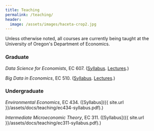 ```yaml
---
title: Teaching
permalink: /teaching/
header:
  image: /assets/images/haceta-crop2.jpg
---
```


Unless otherwise noted, all courses are currently being taught at the University of Oregon's Department of Economics.

### Graduate

*Data Science for Economists*, EC 607. ([Syllabus](https://github.com/uo-ec607/syllabus/blob/master/syllabus.pdf). [Lectures](https://github.com/uo-ec607/lectures).)

*Big Data in Economics*, EC 510. ([Syllabus](https://github.com/uo-ec510-2020-spring/syllabus/blob/master/syllabus.pdf). [Lectures](https://github.com/uo-ec510-2020-spring/lectures).)

### Undergraduate

*Environmental Economics*, EC 434. ([Syllabus]({{ site.url }}/assets/docs/teaching/ec434-syllabus.pdf).)

*Intermediate Microeconomic Theory*, EC 311. ([Syllabus]({{ site.url }}/assets/docs/teaching/ec311-syllabus.pdf).)